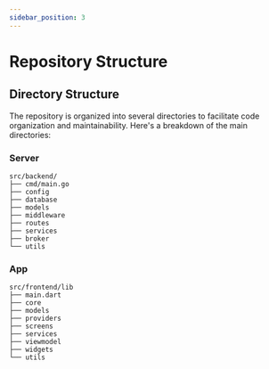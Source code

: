 ```yaml
---
sidebar_position: 3
---
```


# Repository Structure


## Directory Structure

The repository is organized into several directories to facilitate code organization and maintainability. Here's a breakdown of the main directories:

### Server

```text
src/backend/
├── cmd/main.go
├── config
├── database
├── models
├── middleware
├── routes
├── services
├── broker
└── utils
```

### App

```text
src/frontend/lib
├── main.dart
├── core
├── models
├── providers
├── screens
├── services
├── viewmodel
├── widgets
└── utils

```